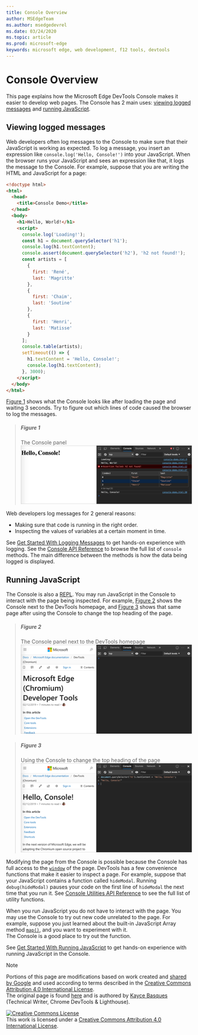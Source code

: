 ```yaml
---
title: Console Overview
author: MSEdgeTeam
ms.author: msedgedevrel
ms.date: 03/24/2020
ms.topic: article
ms.prod: microsoft-edge
keywords: microsoft edge, web development, f12 tools, devtools
---
```

<!-- Copyright Kayce Basques 

   Licensed under the Apache License, Version 2.0 (the "License");
   you may not use this file except in compliance with the License.
   You may obtain a copy of the License at

       https://www.apache.org/licenses/LICENSE-2.0

   Unless required by applicable law or agreed to in writing, software
   distributed under the License is distributed on an "AS IS" BASIS,
   WITHOUT WARRANTIES OR CONDITIONS OF ANY KIND, either express or implied.
   See the License for the specific language governing permissions and
   limitations under the License.  -->





# Console Overview   

  

This page explains how the Microsoft Edge DevTools Console makes it easier to develop web pages.  The Console has 2 main uses: [viewing logged messages](#viewing-logged-messages) and [running JavaScript](#running-javascript).  

## Viewing logged messages   

Web developers often log messages to the Console to make sure that their JavaScript is working as expected.  To log a message, you insert an expression like `console.log('Hello, Console!')` into your JavaScript.  When the browser runs your JavaScript and sees an expression like that, it logs the message to the Console.  For example, suppose that you are writing the HTML and JavaScript for a page:  

```html
<!doctype html>
<html>
  <head>
    <title>Console Demo</title>
  </head>
  <body>
    <h1>Hello, World!</h1>
    <script>
      console.log('Loading!');
      const h1 = document.querySelector('h1');
      console.log(h1.textContent);
      console.assert(document.querySelector('h2'), 'h2 not found!');
      const artists = [
        {
          first: 'René',
          last: 'Magritte'
        },
        {
          first: 'Chaim',
          last: 'Soutine'
        },
        {
          first: 'Henri',
          last: 'Matisse'
        }
      ];
      console.table(artists);
      setTimeout(() => {
        h1.textContent = 'Hello, Console!';
        console.log(h1.textContent);
      }, 3000);
    </script>
  </body>
</html>
```  

[Figure 1](#figure-1) shows what the Console looks like after loading the page and waiting 3 seconds.  Try to figure out which lines of code caused the browser to log the messages.  

> ##### Figure 1  
> The Console panel  
> ![The Console panel][ImageConsole]  

Web developers log messages for 2 general reasons:  

*   Making sure that code is running in the right order.  
*   Inspecting the values of variables at a certain moment in time.  

See [Get Started With Logging Messages][ImageConsoleChangeTitle] to get hands-on experience with logging.  See the [Console API Reference][DevToolsConsoleAPI] to browse the full list of `console` methods.  The main difference between the methods is how the data being logged is displayed.  

## Running JavaScript   

The Console is also a [REPL][WikiREPLoop].  You may run JavaScript in the Console to interact with the page being inspected.  For example, [Figure 2](#figure-2) shows the Console next to the DevTools homepage, and [Figure 3](#figure-3) shows that same page after using the Console to change the top heading of the page.  

> ##### Figure 2  
> The Console panel next to the DevTools homepage  
> ![The Console panel next to the DevTools homepage][ImageConsoleOverview]  

> ##### Figure 3  
> Using the Console to change the top heading of the page  
> ![Using the Console to change the top heading of the page][ImageConsoleChangeTitle]  

Modifying the page from the Console is possible because the Console has full access to the [`window`][MDNWindow] of the page.  DevTools has a few convenience functions that make it easier to inspect a page.  For example, suppose that your JavaScript contains a function called `hideModal`.  Running `debug(hideModal)` pauses your code on the first line of `hideModal` the next time that you run it.  See [Console Utilities API Reference][DevtoolsConsoleUtilitiesDebug] to see the full list of utility functions.  

When you run JavaScript you do not have to interact with the page.  You may use the Console to try out new code unrelated to the page.  For example, suppose you just learned about the built-in JavaScript Array method [`map()`][MDNMap], and you want to experiment with it.  
The Console is a good place to try out the function.  

See [Get Started With Running JavaScript][ImageConsoleChangeTitle] to get hands-on experience with running JavaScript in the Console.  

   

  

<!-- image links -->  

[ImageConsole]: /microsoft-edge/devtools-guide-chromium/media/console-console-demo.msft.png "Figure 1: The Console panel"  
[ImageConsoleChangeTitle]: /microsoft-edge/devtools-guide-chromium/media/devtools-console-h1-changed.msft.png "Figure 3: Using the Console to change the top heading of the page"  
[ImageConsoleOverview]: /microsoft-edge/devtools-guide-chromium/media/devtools-console-empty.msft.png "Figure 2: The Console panel next to the DevTools homepage"  

<!-- links -->  

[DevToolsConsoleAPI]: /microsoft-edge/devtools-guide-chromium/console/api.md "Console API Reference"  
[DevtoolsConsoleLoggingMessages]: /microsoft-edge/devtools-guide-chromium/console/log "Get Started With Logging Messages In The Console"  
[DevtoolsConsoleRunningJavascript]: /microsoft-edge/devtools-guide-chromium/console/javascript "Get Started With Running JavaScript In The Console"  
[DevtoolsConsoleUtilitiesDebug]: /microsoft-edge/devtools-guide-chromium/console/utilities#debug "debug - Console Utilities API Reference"  

[MDNMap]: https://developer.mozilla.org/docs/Web/JavaScript/Reference/Global_Objects/Array/map "Array.prototype.map() | MDN"  
[MDNWindow]: https://developer.mozilla.org/docs/Web/API/Window "Window | MDN"  

[WikiREPLoop]: https://en.wikipedia.org/wiki/Read%E2%80%93eval%E2%80%93print_loop "Read–eval–print loop - Wikipedia"  

> [!NOTE]
> Portions of this page are modifications based on work created and [shared by Google][GoogleSitePolicies] and used according to terms described in the [Creative Commons Attribution 4.0 International License][CCA4IL].  
> The original page is found [here](https://developers.google.com/web/tools/chrome-devtools/console/index) and is authored by [Kayce Basques][KayceBasques] \(Technical Writer, Chrome DevTools \& Lighthouse\).  

[![Creative Commons License][CCby4Image]][CCA4IL]  
This work is licensed under a [Creative Commons Attribution 4.0 International License][CCA4IL].  

[CCA4IL]: https://creativecommons.org/licenses/by/4.0  
[CCby4Image]: https://i.creativecommons.org/l/by/4.0/88x31.png  
[GoogleSitePolicies]: https://developers.google.com/terms/site-policies  
[KayceBasques]: https://developers.google.com/web/resources/contributors/kaycebasques  
